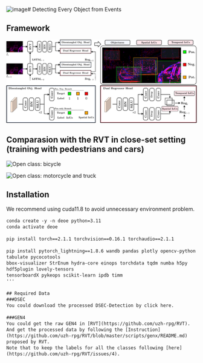 ![image](https://github.com/Hatins/DEOE/assets/46551316/55e18515-e6e5-4f2e-a27c-1f036380295d)# Detecting Every Object from Events
## Framework
![Framework](./git_figs/framework.png)

## Comparasion with the RVT in close-set setting (training with pedestrians and cars)
![Open class: bicycle](https://github.com/Hatins/DEOE/blob/main/gifs/bicycle.gif)

![Open class: motorcycle and truck](https://github.com/Hatins/DEOE/blob/main/gifs/truck_motorcar.gif)

## Installation
We recommend using cuda11.8 to avoid unnecessary environment problem.
```
conda create -y -n deoe python=3.11
conda activate deoe

pip install torch==2.1.1 torchvision==0.16.1 torchaudio==2.1.1

pip install pytorch_lightning==1.8.6 wandb pandas plotly opencv-python tabulate pycocotools
bbox-visualizer StrEnum hydra-core einops torchdata tqdm numba h5py hdf5plugin lovely-tensors
tensorboardX pykeops scikit-learn ipdb timm
'''

## Required Data
###DSEC
You could download the processed DSEC-Detection by click here.

###GEN4
You could get the raw GEN4 in [RVT](https://github.com/uzh-rpg/RVT).
And get the processed data by following the [Instruction](https://github.com/uzh-rpg/RVT/blob/master/scripts/genx/README.md) proposed by RVT.
Note that to keep the labels for all the classes following [here](https://github.com/uzh-rpg/RVT/issues/4).
